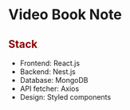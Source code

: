 # Video Book Note

## <span style="color:#8b0000">Stack</span>

- Frontend: React.js
- Backend: Nest.js
- Database: MongoDB
- API fetcher: Axios
- Design: Styled components

